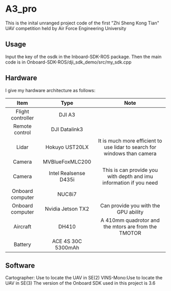 # A3_pro

This is the inital unranged project code of the first "Zhi Sheng Kong Tian" UAV competition held by Air Force Engineering University

## Usage
Input the key of the osdk in the Inboard-SDK-ROS package. Then the main code is in Onboard-SDK-ROS/dji_sdk_demo/src/my_sdk.cpp

## Hardware
I give my hardware architecture as follows:


Item |Type|Note
:---:|:---:|:---:
Flight controller|DJI A3|
Remote control|DJI Datalink3|
Lidar|Hokuyo UST20LX|It is much more efficient to use lidar to search for  windows than camera
Camera|MVBlueFoxMLC200|
Camera|Intel Realsense D435i|This is can provide you with depth and imu information if you need|
Onboard computer|NUC8i7|
Onboard computer|Nvidia Jetson TX2|Can provide you with the GPU ability
Aircraft|DH410|A 410mm quadrotor and the mtors are from the TMOTOR|
Battery|ACE 4S 30C 5300mAh|

## Software
Cartographer: Use to locate the UAV in SE(2)
VINS-Mono:Use to locate the UAV in SE(3)
The version of the Onboard SDK used in this project is 3.6
